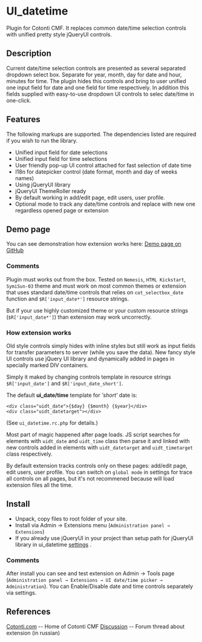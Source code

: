 UI_datetime 
===========

Plugin for Cotonti CMF. It replaces common date/time selection controls with
unified pretty style jQueryUI controls.

Description
-----------

Current date/time selection controls are presented as several separated dropdown select box.
Separate for year, month, day for date and hour, minutes for time.
The plugin hides this controls and bring to user unified one input field for date
and one field for time respectively. In addition this fields supplied with
easy-to-use dropdown UI controls to selec date/time in one-click.

Features
--------

The following markups are supported.  The dependencies listed are required if
you wish to run the library.

* Unified input field for date selections
* Unified input field for time selections
* User friendly pop-up UI control attached for fast selection of date time
* I18n for datepicker control (date format, month and day of weeks names)
* Using jQueryUI library
* jQueryUI ThemeRoller ready
* By default working in add/edit page, edit users, user profile.
* Optional mode to track any date/time controls and replace with new one regardless opened page 
or extension

Demo page
---------

You can see demonstration how extension works here: [Demo page on GitHub](http://macik.github.com/cot_ui_datetime/)

### Comments

Plugin must works out from the box. Tested on `Nemesis`, `HTML Kickstart`, `SymiSun-03` 
theme and must work on most common themes or extension that uses standard date/time controls 
that relies on `cot_selectbox_date` function and `$R['input_date*']` resource strings.

But if your use highly customized theme or your custom resource strings (`$R['input_date*']`) than
extension may work uncorrectly.


### How extension works

Old style controls simply hides with inline styles but still work as input fields for transfer 
parameters to server (while you save the data).
New fancy style UI controls use jQuery UI library and dynamically added in pages in specially 
marked DIV containers. 

Simply it maked by changing controls template in resource strings `$R['input_date']` 
and `$R['input_date_short']`.

The default __ui_date/time__ template for _'short'_ date is:

    <div class="uidt_date">{$day} {$month} {$year}</div>
    <div class="uidt_datetarget"></div> 

(See `ui_datetime.rc.php` for details.)

Most part of magic happened after page loads. JS script searches for elements 
with `uidt_date` and `uidt_time` class then 
parse it and linked with new controls added in elements with `uidt_datetarget` 
and `uidt_timetarget` class respectively. 
                
By default extension tracks controls only on these pages: add/edit page, edit users, user profile.
You can switch on `global mode` in settings for trace all controls on all pages, but it's not
recommened because will load extension files all the time.


Install
-------

* Unpack, copy files to root folder of your site.
* Install via Admin → Extensions menu (`Administration panel → Extensions`)
* If you already use jQueryUI in your project than setup path for jQueryUI library 
in ui_datetime [settings](www.example.com/admin/config?n=edit&o=plug&p=ui_datetime) .

### Comments

After install you can see and test extension on Admin → Tools page
(`Administration panel → Extensions → UI date/time picker → Administration`).
You can Enable/Disable date and time controls separately via settings.


References
----------

[Cotonti.com](http://Cotonti.com/) -- Home of Cotonti CMF
[Discussion](http://www.cotonti.com/forums?m=posts&q=7105) -- Forum thread about extension (in russian)
